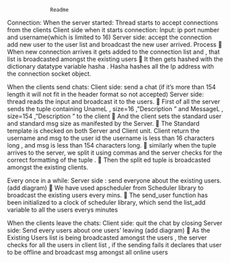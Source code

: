 

                  Readme 

Connection: 
When the server started:
Thread starts to accept connections from the clients
Client side when it starts connection:
Input: ip port number and username(which is limited to 16)
Server side: accept the connection add new user to the user list and broadcast the new user arrived.
Process
		 When new connection arrives it gets added to the connection list and , that list is broadcasted amongst the existing users
		 It then gets hashed with the dictionary datatype variable hasha . Hasha hashes all the Ip address with the connection socket object.
	

When the clients send chats:
Client side: send a chat (if it’s more than 154 length it will not fit in the header format so not accepted)
Server side: thread reads the input and broadcast it to the users.
		 First of all the server sends the tuple containing UnameL , size=16 ,”Description ” and MessageL , size=154 ,”Description ” to the client
		 And the client sets the standard user and standard msg size as manifested by the Server.
		 The Standard template is checked on both Server and Client unit. Client return the username and msg to the user id the username is less than 16 characters long , and msg is less than 154 characters long.
				 similarly when the tuple arrives to the server, we split it using commas and the server checks for the correct formatting of the tuple .
		                  Then the split ed tuple is broadcasted amongst the existing clients.

Every once in a while:
Server side : send everyone about the existing users.
(add diagram)
		 We have used apscheduler from Scheduler library  to  broadcast  the existing users every mins.
		 The send_user function has been initialized to a clock of scheduler library, which send the list_add variable to all the users everys minutes	

When the clients leave the chats:
Client side: quit the chat by closing
Server side: Send every users about one users’ leaving
(add diagram)
		 As the Existing Users list is being broadcasted amongst the users , the server checks for all the users in client list , if the sending fails it declares that user to be offline and broadcast msg amongst all online users